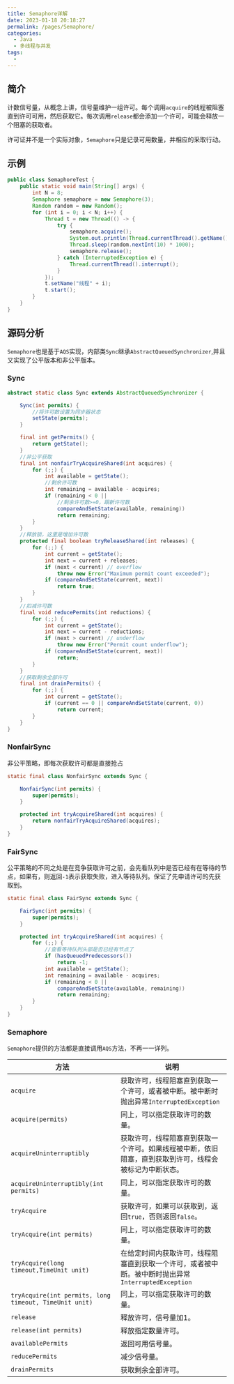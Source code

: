 ```yaml
---
title: Semaphore详解
date: 2023-01-18 20:18:27
permalink: /pages/Semaphore/
categories:
  - Java
  - 多线程与并发
tags:
  - 
--- 
```


## 简介

计数信号量，从概念上讲，信号量维护一组许可。每个调用`acquire`的线程被阻塞直到许可可用，然后获取它。每次调用`release`都会添加一个许可，可能会释放一个阻塞的获取者。

许可证并不是一个实际对象，`Semaphore`只是记录可用数量，并相应的采取行动。

## 示例

```JAVA
public class SemaphoreTest {
    public static void main(String[] args) {
        int N = 8;
        Semaphore semaphore = new Semaphore(3);
        Random random = new Random();
        for (int i = 0; i < N; i++) {
            Thread t = new Thread(() -> {
                try {
                    semaphore.acquire();
                    System.out.println(Thread.currentThread().getName() + "开始工作");
                    Thread.sleep(random.nextInt(10) * 1000);
                    semaphore.release();
                } catch (InterruptedException e) {
                    Thread.currentThread().interrupt();
                }
            });
            t.setName("线程" + i);
            t.start();
        }
    }
}
```

## 源码分析

`Semaphore`也是基于`AQS`实现，内部类`Sync`继承`AbstractQueuedSynchronizer`,并且又实现了公平版本和非公平版本。

### Sync

```JAVA
abstract static class Sync extends AbstractQueuedSynchronizer {

    Sync(int permits) {
        //将许可数设置为同步器状态
        setState(permits);
    }

    final int getPermits() {
        return getState();
    }
    //非公平获取
    final int nonfairTryAcquireShared(int acquires) {
        for (;;) {
            int available = getState();
            //剩余许可数
            int remaining = available - acquires;
            if (remaining < 0 ||
                //剩余许可数>=0，跟新许可数
                compareAndSetState(available, remaining))
                return remaining;
        }
    }
    //释放锁，这里是增加许可数
    protected final boolean tryReleaseShared(int releases) {
        for (;;) {
            int current = getState();
            int next = current + releases;
            if (next < current) // overflow
                throw new Error("Maximum permit count exceeded");
            if (compareAndSetState(current, next))
                return true;
        }
    }
    //扣减许可数
    final void reducePermits(int reductions) {
        for (;;) {
            int current = getState();
            int next = current - reductions;
            if (next > current) // underflow
                throw new Error("Permit count underflow");
            if (compareAndSetState(current, next))
                return;
        }
    }
    //获取剩余全部许可
    final int drainPermits() {
        for (;;) {
            int current = getState();
            if (current == 0 || compareAndSetState(current, 0))
                return current;
        }
    }
}

```

### NonfairSync

非公平策略，即每次获取许可都是直接抢占

```JAVA
static final class NonfairSync extends Sync {

    NonfairSync(int permits) {
        super(permits);
    }

    protected int tryAcquireShared(int acquires) {
        return nonfairTryAcquireShared(acquires);
    }
}
```

### FairSync

公平策略的不同之处是在竞争获取许可之前，会先看队列中是否已经有在等待的节点，如果有，则返回`-1`表示获取失败，进入等待队列。保证了先申请许可的先获取到。

```JAVA
static final class FairSync extends Sync {

    FairSync(int permits) {
        super(permits);
    }

    protected int tryAcquireShared(int acquires) {
        for (;;) {
            //查看等待队列头部是否已经有节点了
            if (hasQueuedPredecessors())
                return -1;
            int available = getState();
            int remaining = available - acquires;
            if (remaining < 0 ||
                compareAndSetState(available, remaining))
                return remaining;
        }
    }
}
```

### Semaphore

`Semaphore`提供的方法都是直接调用`AQS`方法，不再一一详列。

方法|说明
-----|-----
`acquire`|获取许可，线程阻塞直到获取一个许可，或者被中断。被中断时抛出异常`InterruptedException`
`acquire(permits)`|同上，可以指定获取许可的数量。
`acquireUninterruptibly`|获取许可，线程阻塞直到获取一个许可。如果线程被中断，依旧阻塞，直到获取到许可，线程会被标记为中断状态。
`acquireUninterruptibly(int permits)`|同上，可以指定获取许可的数量。
`tryAcquire`|获取许可，如果可以获取到，返回`true`，否则返回`false`。
`tryAcquire(int permits)`|同上，可以指定获取许可的数量。
`tryAcquire(long timeout,TimeUnit unit)`|在给定时间内获取许可，线程阻塞直到获取一个许可，或者被中断。被中断时抛出异常`InterruptedException`
`tryAcquire(int permits, long timeout, TimeUnit unit)`|同上，可以指定获取许可的数量。
`release`|释放许可，信号量加1。
`release(int permits)`|释放指定数量许可。
`availablePermits`|返回可用信号量。
`reducePermits`|减少信号量。
`drainPermits`|获取剩余全部许可。


